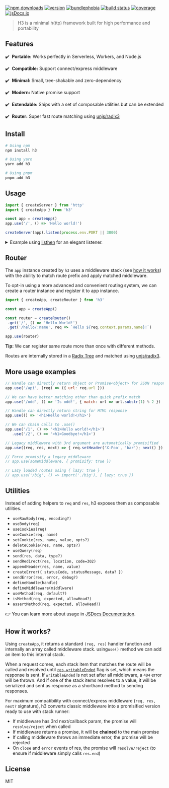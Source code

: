 [![npm downloads](https://img.shields.io/npm/dm/h3.svg?style=flat-square)](https://npmjs.com/package/h3)
[![version](https://img.shields.io/npm/v/h3/latest.svg?style=flat-square)](https://npmjs.com/package/h3)
[![bundlephobia](https://img.shields.io/bundlephobia/min/h3/latest.svg?style=flat-square)](https://bundlephobia.com/result?p=h3)
[![build status](https://img.shields.io/github/workflow/status/unjs/h3/ci/main?style=flat-square)](https://github.com/unjs/h3/actions)
[![coverage](https://img.shields.io/codecov/c/gh/unjs/h3/main?style=flat-square)](https://codecov.io/gh/unjs/h3)
[![jsDocs.io](https://img.shields.io/badge/jsDocs.io-reference-blue?style=flat-square)](https://www.jsdocs.io/package/h3)

> H3 is a minimal h(ttp) framework built for high performance and portability

<!-- ![h3 - Tiny JavaScript Server](.github/banner.svg) -->

## Features

✔️ &nbsp;**Portable:** Works perfectly in Serverless, Workers, and Node.js

✔️ &nbsp;**Compatible:** Support connect/express middleware

✔️ &nbsp;**Minimal:** Small, tree-shakable and zero-dependency

✔️ &nbsp;**Modern:** Native promise support

✔️ &nbsp;**Extendable:** Ships with a set of composable utilities but can be extended

✔️ &nbsp;**Router:** Super fast route matching using [unjs/radix3](https://github.com/unjs/radix3)

## Install

```bash
# Using npm
npm install h3

# Using yarn
yarn add h3

# Using pnpm
pnpm add h3
```

## Usage

```ts
import { createServer } from 'http'
import { createApp } from 'h3'

const app = createApp()
app.use('/', () => 'Hello world!')

createServer(app).listen(process.env.PORT || 3000)
```

<details>
 <summary>Example using <a href="https://github.com/unjs/listhen">listhen</a> for an elegant listener.</summary>

```ts
import { createApp } from 'h3'
import { listen } from 'listhen'

const app = createApp()
app.use('/', () => 'Hello world!')

listen(app)
```
</details>

## Router

The `app` instance created by `h3` uses a middleware stack (see [how it works](#how-it-works)) with the ability to match route prefix and apply matched middleware.

To opt-in using a more advanced and convenient routing system, we can create a router instance and register it to app instance.

```ts
import { createApp, createRouter } from 'h3'

const app = createApp()

const router = createRouter()
 .get('/', () => 'Hello World!')
 .get('/hello/:name', req => `Hello ${req.context.params.name}!`)

app.use(router)
```

**Tip:** We can register same route more than once with different methods.

Routes are internally stored in a [Radix Tree](https://en.wikipedia.org/wiki/Radix_tree) and matched using [unjs/radix3](https://github.com/unjs/radix3).

## More usage examples

```js
// Handle can directly return object or Promise<object> for JSON response
app.use('/api', (req) => ({ url: req.url }))

// We can have better matching other than quick prefix match
app.use('/odd', () => 'Is odd!', { match: url => url.substr(1) % 2 })

// Handle can directly return string for HTML response
app.use(() => '<h1>Hello world!</h1>')

// We can chain calls to .use()
app.use('/1', () => '<h1>Hello world!</h1>')
   .use('/2', () => '<h1>Goodbye!</h1>')

// Legacy middleware with 3rd argument are automatically promisified
app.use((req, res, next) => { req.setHeader('X-Foo', 'bar'); next() })

// Force promisify a legacy middleware
// app.use(someMiddleware, { promisify: true })

// Lazy loaded routes using { lazy: true }
// app.use('/big', () => import('./big'), { lazy: true })
```

## Utilities

Instead of adding helpers to `req` and `res`, h3 exposes them as composable utilities.

- `useRawBody(req, encoding?)`
- `useBody(req)`
- `useCookies(req)`
- `useCookie(req, name)`
- `setCookie(res, name, value, opts?)`
- `deleteCookie(res, name, opts?)`
- `useQuery(req)`
- `send(res, data, type?)`
- `sendRedirect(res, location, code=302)`
- `appendHeader(res, name, value)`
- `createError({ statusCode, statusMessage, data? })`
- `sendError(res, error, debug?)`
- `defineHandle(handle)`
- `defineMiddleware(middlware)`
- `useMethod(req, default?)`
- `isMethod(req, expected, allowHead?)`
- `assertMethod(req, expected, allowHead?)`

👉 You can learn more about usage in [JSDocs Documentation](https://www.jsdocs.io/package/h3#package-functions).

## How it works?

Using `createApp`, it returns a standard `(req, res)` handler function and internally an array called middleware stack. using`use()` method we can add an item to this internal stack.

When a request comes, each stack item that matches the route will be called and resolved until [`res.writableEnded`](https://nodejs.org/api/http.html#http_response_writableended) flag is set, which means the response is sent. If `writableEnded` is not set after all middleware, a `404` error will be thrown. And if one of the stack items resolves to a value, it will be serialized and sent as response as a shorthand method to sending responses.

For maximum compatibility with connect/express middleware (`req, res, next?` signature), h3 converts classic middleware into a promisified version ready to use with stack runner:

- If middleware has 3rd next/callback param, the promise will `resolve/reject` when called
- If middleware returns a promise, it will be **chained** to the main promise
- If calling middleware throws an immediate error, the promise will be rejected
- On `close` and `error` events of res, the promise will `resolve/reject` (to ensure if middleware simply calls `res.end`)

## License

MIT
